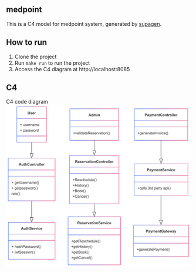 ## medpoint
This is a C4 model for medpoint system, generated by [supagen](https://github.com/supagen/supagen).

## How to run
1. Clone the project
2. Run `make run` to run the project
3. Access the C4 diagram at http://localhost:8085


## C4
C4 code diagram
![alt text](./images/c4.png)